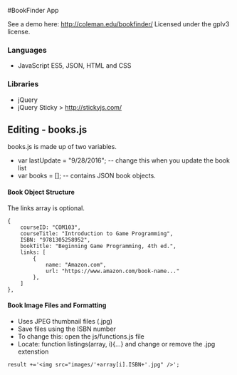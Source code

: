 #BookFinder App

See a demo here: http://coleman.edu/bookfinder/	
Licensed under the gplv3 license.

### Languages
- JavaScript ES5, JSON, HTML and CSS

### Libraries
- jQuery
- jQuery Sticky > http://stickyjs.com/

## Editing - books.js
books.js is made up of two variables.
- var lastUpdate = "9/28/2016";  -- change this when you update the book list
- var books = []; -- contains JSON book objects.

#### Book Object Structure

The links array is optional.
```
{
	courseID: "COM103",
	courseTitle: "Introduction to Game Programming",
	ISBN: "9781305258952",
	bookTitle: "Beginning Game Programming, 4th ed.",
	links: [
		{
			name: "Amazon.com",
			url: "https://www.amazon.com/book-name..."
		},
	]
},
```
#### Book Image Files and Formatting
- Uses JPEG thumbnail files (.jpg) 
- Save files using the ISBN number
- To change this: open the js/functions.js file
 - Locate: function listings(array, i){...} and change or remove the .jpg extenstion
 ```
 result +='<img src="images/'+array[i].ISBN+'.jpg" />';
 ```